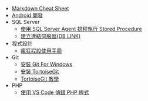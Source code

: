 * [Markdown Cheat Sheet](markdown-cheat-sheet.md)
* [Android 開發](Android/Readme.md)
* SQL Server
    * [使用 SQL Server Agent 排程執行 Stored Procedure](SqlServer/使用_SQL_Server_Agent_排程執行_Stored_Procedure.md)
    * [建立連結伺服器(DB LINK)](SqlServer/建立連結伺服器.md)
* 程式設計
    * [瘋狂程設使用手冊](Programming/CodingFrenzy/Readme.md)
* Git
    * [安裝 Git For Windows](Tools/Git/Install_Git_For_Windows/Readme.md)
    * [安裝 TortoiseGit](Tools/Git/Install-TortoiseGit/Readme.md)
    * [TortoiseGit 教學](Tools/Git/Use-TortoiseGit/Readme.md)
* PHP
  * [使用 VS Code 偵錯 PHP 程式](php/php%20debug.md)
